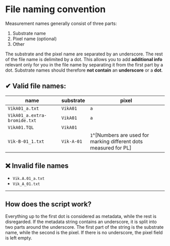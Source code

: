 # File naming convention
Measurement names generally consist of three parts:  

1. Substrate name
2. Pixel name (optional)
3. Other

The substrate and the pixel name are separated by an underscore. The rest of the file name is delimited by a dot. This allows you to add **additional info** relevant only for you in the file name by separating it from the first part by a dot. Substrate names should therefore **not contain** an **underscore** or a **dot**.

## ✔ Valid file names:

| name                         | substrate  | pixel                                                             |
| ---------------------------- | ---------- | ----------------------------------------------------------------- |
| `VikA01_a.txt`               | `VikA01`   | `a`                                                               |
| `VikA01_a.extra-bromide.txt` | `VikA01`   | `a`                                                               |
| `VikA01.TQL`                 | `VikA01`   |                                                                   |
| `Vik-B-01_1.txt`             | `Vik-A-01` | `1`^[Numbers are used for marking different dots measured for PL] |

## ❌ Invalid file names
- `Vik.A.01_a.txt`
- `Vik_A_01.txt`
---
## How does the script work?
Everything up to the first dot is considered as metadata, while the rest is disregarded. If the metadata string contains an underscore, it is split into two parts around the underscore. The first part of the string is the substrate name, while the second is the pixel. If there is no underscore, the pixel field is left empty.